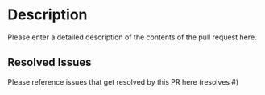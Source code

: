 # Description
Please enter a detailed description of the contents of the pull request here.

## Resolved Issues
Please reference issues that get resolved by this PR here (resolves #<issue>)
